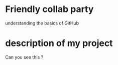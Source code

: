 # Friendly collab party

understanding the basics of GitHub 

# description of my project

Can you see this ?
